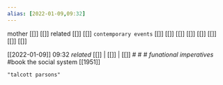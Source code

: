 ```yaml
---
alias: [2022-01-09,09:32]
---
```

 mother [[]] [[]]
 related [[]] [[]]
 `contemporary events` [[]] [[]] [[]] [[]] [[]] [[]] [[]] [[]]

[[2022-01-09]] 09:32 _related_ [[]] | [[]] | [[]] # # #
*funational imperatives*
#book the social system [[1951]]
```query
"talcott parsons"
```